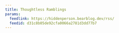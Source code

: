 ```yaml
---
title: Thoughtless Ramblings
params:
  feedlink: https://hiddenperson.bearblog.dev/rss/
  feedid: d31c8b05de92cfa0066a2781d3dd77b7
---
```

